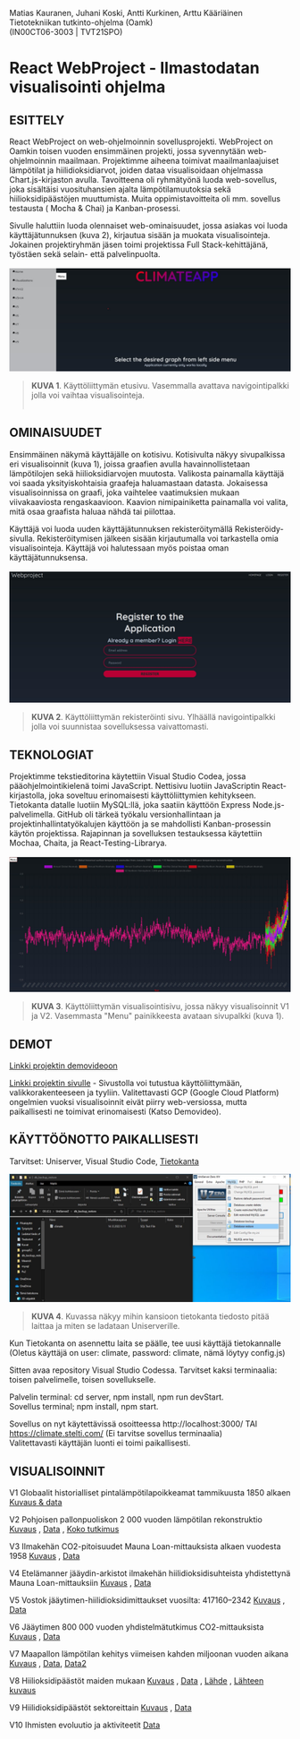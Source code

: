Matias Kauranen, Juhani Koski, Antti Kurkinen, Arttu Kääriäinen  
Tietotekniikan tutkinto-ohjelma (Oamk)  
(IN00CT06-3003 | TVT21SPO)

# React WebProject - Ilmastodatan visualisointi ohjelma

## ESITTELY

React WebProject on web-ohjelmoinnin sovellusprojekti. WebProject on Oamkin toisen vuoden ensimmäinen projekti, jossa syvennytään web-ohjelmoinnin maailmaan. Projektimme aiheena toimivat maailmanlaajuiset lämpötilat ja hiilidioksidiarvot, joiden dataa visualisoidaan ohjelmassa Chart.js-kirjaston avulla. Tavoitteena oli ryhmätyönä luoda web-sovellus, joka sisältäisi vuosituhansien ajalta lämpötilamuutoksia sekä hiilioksidipäästöjen muuttumista. Muita oppimistavoitteita oli mm. sovellus testausta ( Mocha & Chai) ja Kanban-prosessi.

Sivulle haluttiin luoda olennaiset web-ominaisuudet, jossa asiakas voi luoda käyttäjätunnuksen (kuva 2), kirjautua sisään ja muokata visualisointeja. Jokainen projektiryhmän jäsen toimi projektissa Full Stack-kehittäjänä, työstäen sekä selain- että palvelinpuolta.
<br></br>
![käyttöliittymän rekisteröinti sivu. Yläpalkissa navigointi palkki jolla voi suunnistaa sovelluksessa kätevästi.](/public/icons/Mainpage.jpg "Mainpage")
> **KUVA 1**. Käyttöliittymän etusivu. Vasemmalla avattava navigointipalkki jolla voi vaihtaa visualisointeja.
<br></br>
## OMINAISUUDET

Ensimmäinen näkymä käyttäjälle on kotisivu. Kotisivulta näkyy sivupalkissa eri visualisoinnit (kuva 1), joissa graafien avulla havainnollistetaan lämpötilojen sekä hiilioksidiarvojen muutosta. Valikosta painamalla käyttäjä voi saada yksityiskohtaisia graafeja haluamastaan datasta. 
Jokaisessa visualisoinnissa on graafi, joka vaihtelee vaatimuksien mukaan viivakaaviosta rengaskaavioon. Kaavion nimipainiketta painamalla voi valita, mitä osaa graafista haluaa nähdä tai piilottaa. 

Käyttäjä voi luoda uuden käyttäjätunnuksen rekisteröitymällä Rekisteröidy-sivulla. Rekisteröitymisen jälkeen sisään kirjautumalla voi tarkastella omia visualisointeja. Käyttäjä voi halutessaan myös poistaa oman käyttäjätunnuksensa.
<br></br>
![käyttöliittymän rekisteröinti sivu. Yläpalkissa navigointi palkki jolla voi suunnistaa sovelluksessa kätevästi.](/public/icons/Register.jpg "Register")
> **KUVA 2**. Käyttöliittymän rekisteröinti sivu. Ylhäällä navigointipalkki jolla voi suunnistaa sovelluksessa vaivattomasti.
## TEKNOLOGIAT

Projektimme tekstieditorina käytettiin Visual Studio Codea, jossa pääohjelmointikielenä toimi JavaScript. Nettisivu luotiin JavaScriptin React-kirjastolla, joka soveltuu erinomaisesti käyttöliittymien kehitykseen. Tietokanta datalle luotiin MySQL:llä, joka saatiin käyttöön Express Node.js-palvelimella. GitHub oli tärkeä työkalu versionhallintaan ja projektinhallintatyökalujen käyttöön ja se mahdollisti Kanban-prosessin käytön projektissa. Rajapinnan ja sovelluksen testauksessa käytettiin Mochaa, Chaita, ja React-Testing-Librarya.
<br></br>
![käyttöliittymän etusivu, jossa näkyy visualisoinnit V1 & V2. Vasemmalla "Menu" painikkeesta näkee muita visualisointeja.](/public/icons/V1&V2.jpg "V1&V2")
> **KUVA 3**. Käyttöliittymän visualisointisivu, jossa näkyy visualisoinnit V1 ja V2. Vasemmasta "Menu" painikkeesta avataan sivupalkki (kuva 1).

## DEMOT
[Linkki projektin demovideoon](https://www.youtube.com/watch?v=Rsjlmr130EU)

[Linkki projektin sivulle](https://climate-app-1111.ew.r.appspot.com/#/v1) - Sivustolla voi tutustua käyttöliittymään, valikkorakenteeseen ja tyyliin. Valitettavasti GCP (Google Cloud Platform) ongelmien vuoksi visualisoinnit eivät piirry web-versiossa, mutta paikallisesti ne toimivat erinomaisesti (Katso Demovideo).

## KÄYTTÖÖNOTTO PAIKALLISESTI

Tarvitset: Uniserver, Visual Studio Code, [Tietokanta](https://www.mediafire.com/file/kv9oo9sh03to5k1/climate.sql/file)

![Kuvassa näkyy miten tietokanta ladataan Uniserverille](/public/icons/uniserver.jpg "uniserver")
> **KUVA 4**. Kuvassa näkyy mihin kansioon tietokanta tiedosto pitää laittaa ja miten se ladataan Uniserverille.

Kun Tietokanta on asennettu laita se päälle, tee uusi käyttäjä tietokannalle (Oletus käyttäjä on user: climate, password: climate, nämä löytyy config.js)

Sitten avaa repository Visual Studio Codessa. Tarvitset kaksi terminaalia: toisen palvelimelle, toisen sovellukselle.

Palvelin terminal: cd server, npm install, npm run devStart.  
Sovellus terminal; npm install, npm start.

Sovellus on nyt käytettävissä osoitteessa http://localhost:3000/   TAI  https://climate.stelti.com/ (Ei tarvitse sovellus terminaalia)  
Valitettavasti käyttäjän luonti ei toimi paikallisesti.

## VISUALISOINNIT

V1 Globaalit historialliset pintalämpötilapoikkeamat tammikuusta 1850 alkaen
[Kuvaus & data](https://www.metoffice.gov.uk/hadobs/hadcrut5/)

V2 Pohjoisen pallonpuoliskon 2 000 vuoden lämpötilan rekonstruktio
[Kuvaus](https://bolin.su.se/data/moberg-2012-nh-1?n=moberg-2005)
, [Data](https://www.ncei.noaa.gov/pub/data/paleo/contributions_by_author/moberg2005/nhtemp-moberg2005.txt)
, [Koko tutkimus](https://www.nature.com/articles/nature03265)

V3 Ilmakehän CO2-pitoisuudet Mauna Loan-mittauksista alkaen vuodesta 1958
[Kuvaus](https://gml.noaa.gov/ccgg/about/co2_measurements.html)
, [Data](https://gml.noaa.gov/ccgg/trends/)

V4 Etelämanner jääydin-arkistot ilmakehän hiilidioksidisuhteista yhdistettynä Mauna Loan-mittauksiin
[Kuvaus](https://cdiac.ess-dive.lbl.gov/trends/co2/lawdome.html)
, [Data](https://cdiac.ess-dive.lbl.gov/ftp/trends/co2/lawdome.combined.dat)

V5 Vostok jääytimen-hiilidioksidimittaukset vuosilta: 417160–2342
[Kuvaus](https://cdiac.ess-dive.lbl.gov/trends/co2/vostok.html)
, [Data](https://cdiac.ess-dive.lbl.gov/ftp/trends/co2/vostok.icecore.co2)

V6 Jääytimen 800 000 vuoden yhdistelmätutkimus CO2-mittauksista
[Kuvaus](https://www.ncei.noaa.gov/access/paleo-search/study/17975)
, [Data](https://www.ncei.noaa.gov/pub/data/paleo/icecore/antarctica/antarctica2015co2composite.txt)

V7 Maapallon lämpötilan kehitys viimeisen kahden miljoonan vuoden aikana
[Kuvaus](https://climate.fas.harvard.edu/files/climate/files/snyder_2016.pdf)
, [Data](http://carolynsnyder.com/publications.php), [Data2](http://carolynsnyder.com/papers/Snyder_Data_Figures.zip)

V8 Hiilioksidipäästöt maiden mukaan
[Kuvaus](https://www.icos-cp.eu/science-and-impact/global-carbon-budget/2021)
, [Data](https://data.icos-cp.eu/licence_accept?ids=%5B%22lApekzcmd4DRC34oGXQqOxbJ%22%5D)
, [Lähde](https://data.icos-cp.eu/licence_accept?ids=%5B%22lApekzcmd4DRC34oGXQqOxbJ%22%5D)
, [Lähteen kuvaus](https://essd.copernicus.org/articles/14/1917/2022/)

V9 Hiilidioksidipäästöt sektoreittain
[Kuvaus](https://ourworldindata.org/emissions-by-sector#co2-emissions-by-sector)
, [Data](https://ourworldindata.org/uploads/2020/09/Global-GHG-Emissions-by-sector-based-on-WRI-2020.xlsx)

V10 Ihmisten evoluutio ja aktiviteetit
[Data](https://www.southampton.ac.uk/~cpd/history.html)



